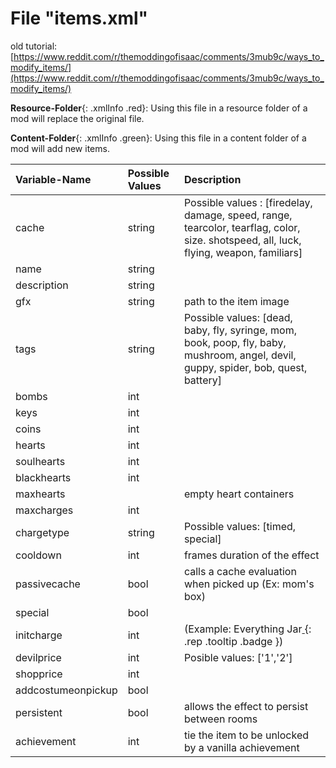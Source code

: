 # File "items.xml"

old tutorial: [https://www.reddit.com/r/themoddingofisaac/comments/3mub9c/ways_to_modify_items/](https://www.reddit.com/r/themoddingofisaac/comments/3mub9c/ways_to_modify_items/)

**Resource-Folder**{: .xmlInfo .red}: Using this file in a resource folder of a mod will replace the original file.

**Content-Folder**{: .xmlInfo .green}: Using this file in a content folder of a mod will add new items.


| Variable-Name | Possible Values | Description |
|:--|:--|:--|
| cache | string | Possible values : [firedelay, damage, speed, range, tearcolor, tearflag, color, size. shotspeed, all, luck, flying, weapon, familiars]
| name | string |  |
| description | string |  |
| gfx | string | path to the item image |
| tags | string | Possible values: [dead, baby, fly, syringe, mom, book, poop, fly, baby, mushroom, angel, devil, guppy, spider, bob, quest, battery] |
| bombs | int |  |
| keys | int |  |
| coins | int |  |
| hearts | int |  |
| soulhearts | int |  |
| blackhearts | int |  |
| maxhearts |  | empty heart containers |
| maxcharges | int | |
| chargetype | string | Possible values: [timed, special]|
| cooldown | int | frames duration of the effect |
| passivecache | bool | calls a cache evaluation when picked up (Ex: mom's box) |
| special | bool |  |
| initcharge | int | (Example: Everything Jar[ ](#){: .rep .tooltip .badge }) |
| devilprice | int | Posible values: ['1','2'] |
| shopprice | int |  |
| addcostumeonpickup | bool |  |
| persistent | bool | allows the effect to persist between rooms |
| achievement | int | tie the item to be unlocked by a vanilla achievement |
